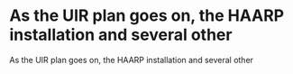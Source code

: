 # As the UIR plan goes on, the HAARP installation and several other

As the UIR plan goes on, the HAARP installation and several other